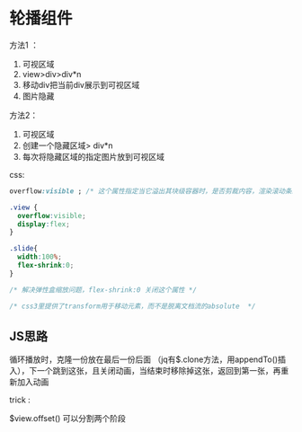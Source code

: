 # 轮播组件

方法1 ：

1. 可视区域
2. view>div>div*n 
3. 移动div把当前div展示到可视区域
4. 图片隐藏

方法2：

1. 可视区域
2. 创建一个隐藏区域> div*n
3. 每次将隐藏区域的指定图片放到可视区域


css:

```css
overflow:visible ; /* 这个属性指定当它溢出其块级容器时，是否剪裁内容，渲染滚动条或显示内容 */

.view {
  overflow:visible;
  display:flex;
}

.slide{
  width:100%;
  flex-shrink:0;
} 

/* 解决弹性盒缩放问题，flex-shrink:0 关闭这个属性 */ 

/* css3里提供了transform用于移动元素，而不是脱离文档流的absolute  */
```

## JS思路



循环播放时，克隆一份放在最后一份后面 （jq有$.clone方法，用appendTo()插入），下一个跳到这张，且关闭动画，当结束时移除掉这张，返回到第一张，再重新加入动画



trick :

$view.offset() 可以分割两个阶段


